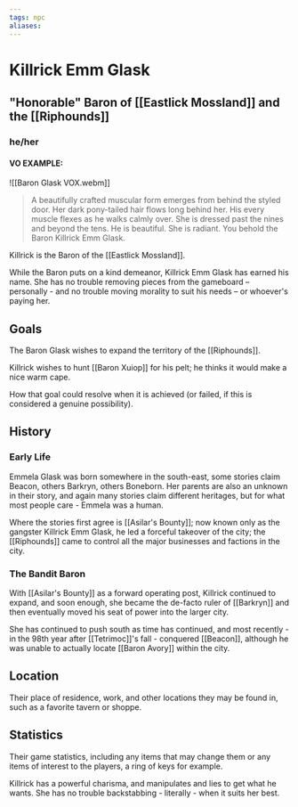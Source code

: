 ```yaml
---
tags: npc
aliases:
---
```

# Killrick Emm Glask
## "Honorable" Baron of [[Eastlick Mossland]] and the [[Riphounds]]
### he/her
#### VO EXAMPLE:

![[Baron Glask VOX.webm]]

> A beautifully crafted muscular form emerges from behind the styled door. Her dark pony-tailed hair flows long behind her. His every muscle flexes as he walks calmly over. She is dressed past the nines and beyond the tens. He is beautiful. She is radiant. You behold the Baron Killrick Emm Glask.

Killrick is the Baron of the [[Eastlick Mossland]].

While the Baron puts on a kind demeanor, Killrick Emm Glask has earned his name. She has no trouble removing pieces from the gameboard – personally - and no trouble moving morality to suit his needs – or whoever's paying her.

## Goals
The Baron Glask wishes to expand the territory of the [[Riphounds]].

Killrick wishes to hunt [[Baron Xuiop]] for his pelt; he thinks it would make a nice warm cape.

How that goal could resolve when it is achieved (or failed, if this is considered a genuine possibility).

## History
### Early Life
Emmela Glask was born somewhere in the south-east, some stories claim Beacon, others Barkryn, others Boneborn. Her parents are also an unknown in their story, and again many stories claim different heritages, but for what most people care - Emmela was a human. 

Where the stories first agree is [[Asilar's Bounty]]; now known only as the gangster Killrick Emm Glask, he led a forceful takeover of the city; the [[Riphounds]] came to control all the major businesses and factions in the city. 

### The Bandit Baron
With [[Asilar's Bounty]] as a forward operating post, Killrick continued to expand, and soon enough, she became the de-facto ruler of [[Barkryn]] and then eventually moved his seat of power into the larger city. 

She has continued to push south as time has continued, and most recently - in the 98th year after [[Tetrimoc]]'s fall - conquered [[Beacon]], although he was unable to actually locate [[Baron Avory]] within the city.

## Location
Their place of residence, work, and other locations they may be found in, such as a favorite tavern or shoppe.

## Statistics
Their game statistics, including any items that may change them or any items of interest to the players, a ring of keys for example.

Killrick has a powerful charisma, and manipulates and lies to get what he wants. She has no trouble backstabbing - literally - when it suits her best.